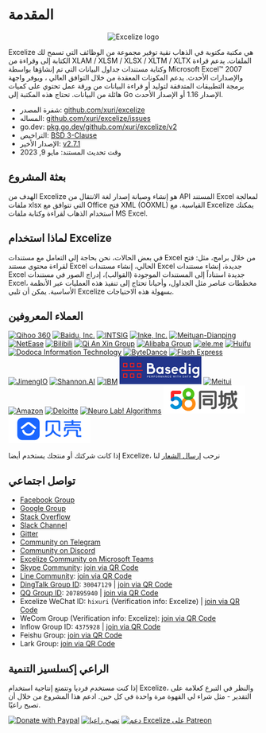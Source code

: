 # المقدمة

<p align="center"><img width="650" src="../images/excelize.svg" alt="Excelize logo"></p>

Excelize هي مكتبة مكتوبة في الذهاب نقية توفير مجموعة من الوظائف التي تسمح لك الكتابة إلى وقراءة من XLAM / XLSM / XLSX / XLTM / XLTX الملفات. يدعم قراءة وكتابة مستندات جداول البيانات التي تم إنشاؤها بواسطة Microsoft Excel&trade; 2007 والإصدارات الأحدث. يدعم المكونات المعقدة من خلال التوافق العالي ، ويوفر واجهة برمجة التطبيقات المتدفقة لتوليد أو قراءة البيانات من ورقة عمل تحتوي على كميات هائلة من البيانات. تحتاج هذه المكتبة إلى Go الإصدار 1.16 أو الإصدار الأحدث.

- شفرة المصدر: [github.com/xuri/excelize](https://github.com/xuri/excelize)
- المساله: [github.com/xuri/excelize/issues](https://github.com/xuri/excelize/issues)
- go.dev: [pkg.go.dev/github.com/xuri/excelize/v2](https://pkg.go.dev/github.com/xuri/excelize/v2)
- التراخيص: [BSD 3-Clause](https://opensource.org/licenses/BSD-3-Clause)
- الإصدار الأخير: [v2.7.1](https://github.com/xuri/excelize/releases/latest)
- وقت تحديث المستند: مايو 9, 2023

## بعثة المشروع

الهدف من Excelize هو إنشاء وصيانة إصدار لغة الانتقال من API المستند Excel لمعالجة ملفات xlsx التي تتوافق مع Office فتح XML (OOXML) القياسية. مع Excelize يمكنك استخدام الذهاب لقراءة وكتابة ملفات MS Excel.

## لماذا استخدام Excelize

في بعض الحالات، نحن بحاجة إلى التعامل مع مستندات Excel من خلال برامج، مثل: فتح لقراءة محتوى مستند Excel الحالي، إنشاء مستندات Excel جديدة، إنشاء مستندات Excel جديدة استناداً إلى المستندات الموجودة (القوالب)، إدراج الصور في مستندات Excel، مخططات عناصر مثل الجداول، وأحيانا تحتاج إلى تنفيذ هذه العمليات عبر الأنظمة الأساسية. يمكن أن تلبي Excelize بسهولة هذه الاحتياجات.

## العملاء المعروفين

<a href="https://www.360.cn" title="Qihoo 360" target="_blank"><img width="165" src="../images/vendor/360@2x.png" alt="Qihoo 360"></a> <a href="https://www.baidu.com" title="Baidu, Inc." target="_blank"><img width="165" src="../images/vendor/baidu@2x.png" alt="Baidu, Inc."></a> [![INTSIG](../images/vendor/intsig.com_en.png)](https://en.intsig.com) <a href="https://www.inke.cn" title="Inke, Inc." target="_blank"><img width="165" src="../images/vendor/inke@2x.png" alt="Inke, Inc."></a> <a href="https://www.meituan.com" title="Meituan-Dianping" target="_blank"><img width="165" src="../images/vendor/meituan@2x.png" alt="Meituan-Dianping"></a> <a href="https://www.163.com" title="NetEase" target="_blank"><img width="165" src="../images/vendor/netease@2x.png" alt="NetEase"></a> <a href="https://www.bilibili.com" title="Bilibili" target="_blank"><img width="165" src="../images/vendor/bilibili@2x.png" alt="Bilibili"></a> <a href="https://www.qianxin.com" title="Qi An Xin Group" target="_blank"><img width="165" src="../images/vendor/qianxin.com_en@2x.png" alt="Qi An Xin Group"></a> <a href="https://www.alibabagroup.com" title="Alibaba Group" target="_blank"><img width="165" src="../images/vendor/alibabagroup@2x.png" alt="Alibaba Group"></a> <a href="https://www.ele.me" title="ele.me" target="_blank"><img width="165" src="../images/vendor/ele.me@2x.png" alt="ele.me"></a> <a href="https://www.huifu.com" title="Huifu" target="_blank"><img width="165" src="../images/vendor/huifu.com@2x.png" alt="Huifu"></a> <a href="http://www.dodoca.com" title="Dodoca Information Technology" target="_blank"><img width="165" src="../images/vendor/dodoca.com@2x.png" alt="Dodoca Information Technology"></a> <a href="https://bytedance.com" title="ByteDance" target="_blank"><img width="165" src="../images/vendor/bytedance@2x.png" alt="ByteDance"></a> <a href="https://www.flashexpress.com" title="Flash Express" target="_blank"><img width="165" src="../images/vendor/flashexpress.com@2x.png" alt="Flash Express"></a> <a href="https://jimengio.com" title="JimengIO" target="_blank"><img width="165" src="../images/vendor/jimengio.com@2x.png" alt="JimengIO"></a> <a href="https://www.shannonai.com" title="Shannon.AI" target="_blank"><img width="165" src="../images/vendor/shannonai.com@2x.png" alt="Shannon.AI"></a> <a href="https://ibm.com" title="IBM" target="_blank"><img width="165" src="../images/vendor/ibm@2x.png" alt="IBM"></a> <a href="https://www.basedig.com" title="Basedig" target="_blank"><img width="165" src="../images/vendor/basedig.com@2x.png" alt="Basedig"></a> <a href="https://www.meitu.com" title="Meitui" target="_blank"><img width="165" src="../images/vendor/meitu.com@2x.png" alt="Meitui"></a> <a href="https://www.amazon.com" title="Amazon" target="_blank"><img width="165" src="../images/vendor/amazon@2x.png" alt="Amazon"></a> <a href="https://www.deloitte.com" title="Deloitte" target="_blank"><img width="165" src="../images/vendor/deloitte@2x.png" alt="Deloitte"></a> <a href="https://nl-a.ru" title="Neuro Lab! Algorithms" target="_blank"><img width="165" src="../images/vendor/nl-a.ru@2x.png" alt="Neuro Lab! Algorithms"></a> <a href="https://58.com" title="58.com" target="_blank"><img width="165" src="../images/vendor/58.com@2x.png" alt="58.com"></a> <a href="https://ke.com" title="ke.com" target="_blank"><img width="165" src="../images/vendor/ke.com@2x.png" alt="ke.com"></a>

إذا كانت شركتك أو منتجك يستخدم أيضا Excelize، نرحب <a href="mailto: xuri.me@gmail.com?Subject=Please add our company in Excelize Introduction page&amp;Body=Hello%2C%20this%20is%20%3Cyour%20name%3E%20from%20%3Cyour%20company%20name%3E.%0AWe%20are%20using%20Excelize%20and%20will%20be%20proud%20to%20add%20our%20company%20name%20to%20Excelize%20Introduction%20page.%0APlease%20see%20attachment%20for%20our%20logo.%20%3CBe%20sure%20to%20include%20logo%20in%20attachment%3E%0A" title="send Logo via E-mail">إرسال الشعار</a> لنا

## تواصل اجتماعي

- [Facebook Group](https://www.facebook.com/groups/excelize)
- [Google Group](https://groups.google.com/g/excelize)
- [Stack Overflow](https://stackoverflow.com/questions/tagged/excelize)
- [Slack Channel](https://join.slack.com/t/xuri/shared_invite/zt-eriqdkeo-wV04zcCdBiiZveFgY86Wzw)
- [Gitter](https://gitter.im/excelize/community)
- [Community on Telegram](https://t.me/excelize)
- [Community on Discord](https://discord.gg/MWV8MBQGtv)
- [Excelize Community on Microsoft Teams](https://teams.live.com/l/invite/FBA8aHkflqEj5SNzQM)
- [Skype Community](https://join.skype.com/YW3OFS5QjYcV?source=qr-ios): <a href="../images/skype_group@2x.png" title="Excelize Skype Community" target="_blank">join via QR Code</a>
- [Line Community](http://line.me/ti/g/NFIjhfbP_g): <a href="../images/line_group@2x.png" title="Excelize Line Community" target="_blank">join via QR Code</a>
- [DingTalk Group ID](https://qr.dingtalk.com/action/joingroup?code=v1,k1,6tmzbBbJuQkGezVdHJjsHz29CZI9F49xeW+cvOaECtk=&_dt_no_comment=1&origin=11): `30047129` | <a href="../images/dingtalk_group@2x.png" title="Excelize DingTalk Group" target="_blank">join via QR Code</a>
- [QQ Group ID](https://jq.qq.com/?_wv=1027&k=5imdV9h): `207895940` | <a href="../images/qq_group@2x.png" title="Excelize QQ Group ID" target="_blank">join via QR Code</a>
- Excelize WeChat ID: `hixuri` (Verification info: Excelize) | <a href="../images/wechat_group@2x.png" title="Excelize WeChat Community" target="_blank">join via QR Code</a>
- WeCom Group (Verification info: Excelize): <a href="../images/wecom_group@2x.png" title="Excelize WeCom Group" target="_blank">join via QR Code</a>
- Inflow Group ID: `4375928` | <a href="../images/inflow_group@2x.png" title="Excelize Inflow Group" target="_blank">join via QR Code</a>
- Feishu Group: <a href="../images/feishu_group@2x.png" title="Feishu Group" target="_blank">join via QR Code</a>
- Lark Group: <a href="../images/larksuite_group@2x.png" title="Lark Group" target="_blank">join via QR Code</a>

## الراعي إكسلسيز التنمية

إذا كنت مستخدم فرديا وتتمتع إنتاجية استخدام Excelize، والنظر في التبرع كعلامة على التقدير - مثل شراء لي القهوة مرة واحدة في كل حين. ادعم هذا المشروع من خلال أن تصبح راعيًا.

<a href="https://www.paypal.com/paypalme/xuri" title="Donate with Paypal" target="_blank"><img width="170" src="../images/donate@2x.png" alt="Donate with Paypal"></a> <a href="https://opencollective.com/excelize" title="تصبح راعيا" target="_blank"><img height="61" src="../images/opencollective.com@2x.png" alt="تصبح راعيا"></a> <a href="https://www.patreon.com/xuri" title="دعم Excelize على Patreon" target="_blank"><img height="61" src="../images/patreon.com@2x.png" alt="دعم Excelize على Patreon"></a>
